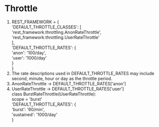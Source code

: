 # Throttle
1. REST_FRAMEWORK = {\
    'DEFAULT_THROTTLE_CLASSES': [\
        'rest_framework.throttling.AnonRateThrottle',\
        'rest_framework.throttling.UserRateThrottle'\
    ],\
    'DEFAULT_THROTTLE_RATES': {\
        'anon': '100/day',\
        'user': '1000/day'\
    }\
}
2. The rate descriptions used in DEFAULT_THROTTLE_RATES may include second, minute, hour or day as the throttle period.
3. AnonRateThrottle -> DEFAULT_THROTTLE_RATES['anon']
4. UserRateThrottle -> DEFAULT_THROTTLE_RATES['user']\
class BurstRateThrottle(UserRateThrottle):\
    scope = 'burst'\
 'DEFAULT_THROTTLE_RATES': {\
        'burst': '60/min',\
        'sustained': '1000/day'\
    }

